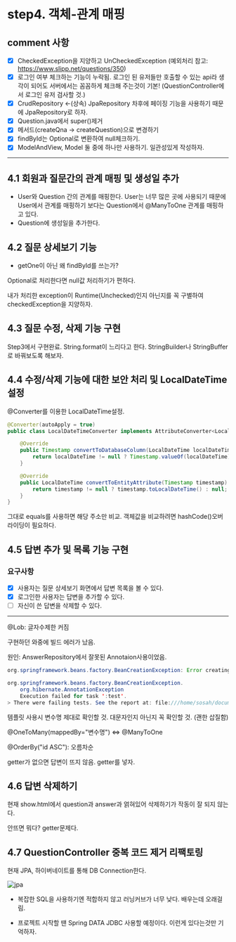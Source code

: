 # step4. 객체-관계 매핑

## comment 사항

- [x] CheckedException을 지양하고 UnCheckedException (예외처리 참고: https://www.slipp.net/questions/350)
- [x] 로그인 여부 체크하는 기능이 누락됨. 로그인 된 유저들만 호출할 수 있는 api라 생각이 되어도 서버에서는 꼼꼼하게 체크해 주는것이 기본! (QuestionController에서 로그인 유저 검사할 것.)
- [x] CrudRepository <-(상속) JpaRepository 차후에 페이징 기능을 사용하기 때문에 JpaRepository로 하자.
- [x] Question.java에서 super()제거
- [x] 메서드(createQna -> createQuestion)으로 변경하기
- [x] findById는 Optional로 변환하여 null체크하기.
- [x] ModelAndView, Model 둘 중에 하나만 사용하기. 일관성있게 작성하자.

---

## 4.1 회원과 질문간의 관계 매핑 및 생성일 추가

- User와 Question 간의 관계를 매핑한다. User는 너무 많은 곳에 사용되기 때문에 User에서 관계를 매핑하기 보다는 Question에서 @ManyToOne 관계를 매핑하고 있다.
- Question에 생성일을 추가한다.



## 4.2 질문 상세보기 기능

- getOne이 아닌 왜 findById를 쓰는가?

Optional로 처리한다면 null값 처리하기가 편하다.

내가 처리한 exception이 Runtime(Unchecked)인지 아닌지를 꼭 구별하여 checkedException을 지양하자.

## 4.3 질문 수정, 삭제 기능 구현

Step3에서 구현완료. String.format이 느리다고 한다. StringBuilder나 StringBuffer로 바꿔보도록 해보자.

## 4.4 수정/삭제 기능에 대한 보안 처리 및 LocalDateTime설정

@Converter를 이용한 LocalDateTime설정.

```java
@Converter(autoApply = true)
public class LocalDateTimeConverter implements AttributeConverter<LocalDateTime, Timestamp> {

    @Override
    public Timestamp convertToDatabaseColumn(LocalDateTime localDateTime) {
        return localDateTime != null ? Timestamp.valueOf(localDateTime) : null;
    }

    @Override
    public LocalDateTime convertToEntityAttribute(Timestamp timestamp) {
        return timestamp != null ? timestamp.toLocalDateTime() : null;
    }
}
```

그대로 equals를 사용하면 해당 주소만 비교. 객체값을 비교하려면 hashCode()오버라이딩이 필요하다.

## 4.5 답변 추가 및 목록 기능 구현

### 요구사항

- [x] 사용자는 질문 상세보기 화면에서 답변 목록을 볼 수 있다.
- [x] 로그인한 사용자는 답변을 추가할 수 있다.
- [ ] 자신이 쓴 답변을 삭제할 수 있다.

---

@Lob: 글자수제한 커짐

구현하던 와중에 빌드 에러가 났음.

원인: AnswerRepository에서 잘못된 Annotaion사용이었음.

```java
org.springframework.beans.factory.BeanCreationException: Error creating bean with name 'entityManagerFactory' defined in class path resource [org/springframework/boot/autoconfigure/orm/jpa/HibernateJpaConfiguration.class]: Invocation of init method failed; nested exception is org.hibernate.AnnotationException: Could not extract type parameter information from AttributeConverter implementation [com.codessquad.qna.answer.AnswerController]
```

```java
org.springframework.beans.factory.BeanCreationException.
    org.hibernate.AnnotationException
    Execution failed for task ':test'.
> There were failing tests. See the report at: file:///home/sosah/documents/java-qna/build/reports/tests/test/index.html

```

템플릿 사용시 변수명 제대로 확인할 것. 대문자인지 아닌지 꼭 확인할 것. (괜한 삽질함)

@OneToMany(mappedBy="변수명") <=> @ManyToOne

@OrderBy("id ASC"): 오름차순

getter가 없으면 답변이 뜨지 않음. getter를 넣자.



## 4.6 답변 삭제하기

현재 show.html에서 question과 answer과 얽혀있어 삭제하기가 작동이 잘 되지 않는다.

안뜨면 뭐다? getter문제다. 

## 4.7 QuestionController 중복 코드 제거 리팩토링

현재 JPA, 하이버네이트를 통해 DB Connection한다.

![jpa](https://suhwan.dev/images/jpa_hibernate_repository/overall_design.png)



- 복잡한 SQL을 사용하기엔 적합하지 않고 러닝커브가 너무 낮다. 배우는데 오래걸림.

- 프로젝트 시작할 땐 Spring DATA JDBC 사용할 예정이다. 이런게 있다는것만 기억하자.





